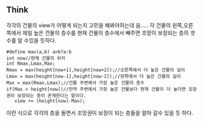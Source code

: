 ## Think
 각각의 건물의 view가 어떻게 되는지 고민을 해봐야하는데 음..... 각 건물의 왼쪽,오른쪽에서 제일 높은 건물의 층수를 현재 건물의 층수에서 빼주면 조망이 보장되는 층의 갯수를 알 수있을 듯하다.
 ```
 #define max(a,b) a>b?a:b
 int now//현재 건물의 위치
 int Rmax,Lmax,Max;
 Rmax = max(height[now+1],height[now+2]);//오른쪽에서 더 높은 건물의 길이
 Lmax = max(height[now-1],height[now-2]);//왼쪽에서 더 높은 건물의 길이
 Max = max(Rmax,Lmax);//건물 주변에서 가장 높은 건물의 층수
 if(Max < height[now])//만약 주변에서 가장 높은 건물보다 현재 건물이 더 높다면 조망권이 보장되는 층이 존재한다는 말이다.
 	view += (height[now]-Max);
 ```
 이런 식으로 각각의 층을 돌면서 조망권이 보장이 되는 층들을 알아 갈수 있을 듯 하다.